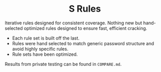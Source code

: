 <h1 align="center">
S Rules
</h1>

Iterative rules designed for consistent coverage. Nothing new but hand-selected optimized rules designed to ensure fast, efficient cracking.

- Each rule set is built off the last.
- Rules were hand selected to match generic password structure and avoid highly specific rules.
- Rule sets have been optimized.

Results from private testing can be found in `COMPARE.md`.


